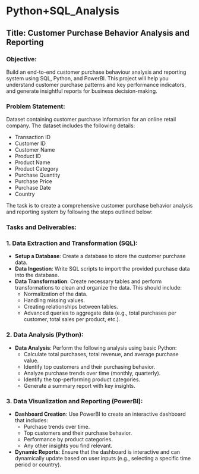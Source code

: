 # Python+SQL_Analysis

## Title: Customer Purchase Behavior Analysis and Reporting

### Objective:

Build an end-to-end customer purchase behaviour analysis and reporting system using SQL, Python, and PowerBI. This project will help you understand customer purchase patterns and key performance indicators, and generate insightful reports for business decision-making.

### Problem Statement:

Dataset containing customer purchase information for an online retail company. The dataset includes the following details:

- Transaction ID
- Customer ID
- Customer Name
- Product ID
- Product Name
- Product Category
- Purchase Quantity
- Purchase Price
- Purchase Date
- Country

The task is to create a comprehensive customer purchase behavior analysis and reporting system by following the steps outlined below:

### Tasks and Deliverables:

### 1. Data Extraction and Transformation (SQL):

- **Setup a Database**: Create a database to store the customer purchase data.
- **Data Ingestion**: Write SQL scripts to import the provided purchase data into the database.
- **Data Transformation**: Create necessary tables and perform transformations to clean and organize the data. This should include:
    - Normalization of the data.
    - Handling missing values.
    - Creating relationships between tables.
    - Advanced queries to aggregate data (e.g., total purchases per customer, total sales per product, etc.).

### 2. Data Analysis (Python):


- **Data Analysis**: Perform the following analysis using basic Python:
    - Calculate total purchases, total revenue, and average purchase value.
    - Identify top customers and their purchasing behavior.
    - Analyze purchase trends over time (monthly, quarterly).
    - Identify the top-performing product categories.
    - Generate a summary report with key insights.

### 3. Data Visualization and Reporting (PowerBI):

- **Dashboard Creation**: Use PowerBI to create an interactive dashboard that includes:
    - Purchase trends over time.
    - Top customers and their purchase behavior.
    - Performance by product categories.
    - Any other insights you find relevant.
- **Dynamic Reports**: Ensure that the dashboard is interactive and can dynamically update based on user inputs (e.g., selecting a specific time period or country).
